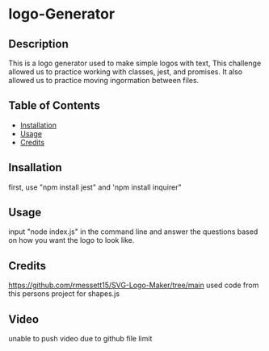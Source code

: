 # logo-Generator
 

  ## Description
   This is a logo generator used to make simple logos with text, This challenge allowed us to practice working with classes, jest, and promises. It also allowed us to practice moving ingormation between files.

   ## Table of Contents


   * [Installation](#installation)
   * [Usage](#Usage)
  * [Credits](#Credits)
  


  ## Insallation

   first, use "npm install jest" and 'npm install inquirer"

  

  ## Usage

   input "node index.js" in the command line and answer the questions based on how you want the logo to look like.

  ## Credits

   https://github.com/rmessett15/SVG-Logo-Maker/tree/main   used code from this persons project for shapes.js

  ## Video

  unable to push video due to github file limit
